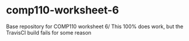 # comp110-worksheet-6
Base repository for COMP110 worksheet 6/
This 100% does work, but the TravisCI build fails for some reason
